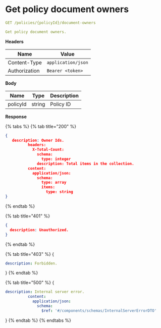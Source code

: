 # Get policy document owners

```yaml
GET /policies/{policyId}/document-owners
```

```yaml
Get policy document owners.
```

**Headers**

| Name          | Value              |
| ------------- | ------------------ |
| Content-Type  | `application/json` |
| Authorization | `Bearer <token>`   |

**Body**

| Name     | Type   | Description |
| -------- | ------ | ----------- |
| policyId | string | Policy ID   |

**Response**

{% tabs %}
{% tab title="200" %}
```json
{
   description: Owner Ids.
          headers:
            X-Total-Count:
              schema:
                type: integer
              description: Total items in the collection.
          content:
            application/json:
              schema:
                type: array
                items:
                  type: string
}
```
{% endtab %}

{% tab title="401" %}
```json
{
  description: Unauthorized.
}
```
{% endtab %}

{% tab title="403" %}
{

```yaml
description: Forbidden.
```

}
{% endtab %}

{% tab title="500" %}
{

```yaml
description: Internal server error.
          content:
            application/json:
              schema:
                $ref: '#/components/schemas/InternalServerErrorDTO'
```

}
{% endtab %}
{% endtabs %}
